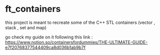 # ft_containers
this project is meant to recreate some of the C++ STL containers (vector , stack , set and map)

go check my guide on it following this link :
https://www.notion.so/containersfordummies/THE-ULTIMATE-GUIDE-e7f20768377544409ca8d036b1ab9b7f
